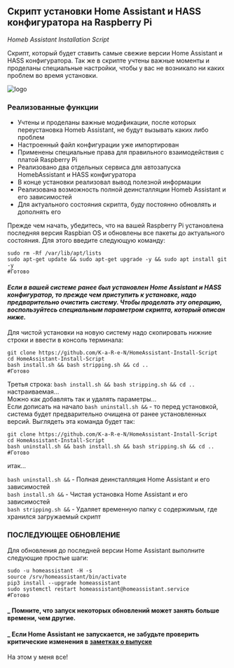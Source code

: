 ## Скрипт установки Home Assistant и HASS конфигуратора на Raspberry Pi
_Homeb Assistant Installation Script_

Cкрипт, который будет ставить самые свежие версии Home Assistant и HASS конфигуратора. Так же в скрипте учтены важные моменты и проделаны специальные настройки, чтобы у вас не возникало ни каких проблем во время установки.

![logo](https://sprut.ai/static/media/cache/00/05/83/40/2369/50963/1600x_image.png?1580879891)   

### Реализованные функции
* Учтены и проделаны важные модификации, после которых переустановка Homeb Assistant, не будут вызывать каких либо  проблем
* Настроенный файл конфигурации уже импортирован
* Применены специальные права для правильного взаимодействия с платой Raspberry Pi
* Реализовано два отдельных сервиса для автозапуска HomebAssistant и HASS конфигуратора
* В конце установки реализовал вывод полезной информации
* Реализована возможность полной деинсталляции Homeb Assistant и его зависимостей
* Для актуального состояния скрипта, буду постоянно обновлять и дополнять его

Прежде чем начать, убедитесь, что на вашей Raspberry Pi установлена последняя версия Raspbian OS и обновлены все пакеты до актуального состояния. Для этого введите следующую команду:

```
sudo rm -Rf /var/lib/apt/lists
sudo apt-get update && sudo apt-get upgrade -y && sudo apt install git -y
#Готово
```
#### _Если в  вашей системе ранее был установлен Home Assistant и HASS конфигуратор, то прежде чем приступить к установке, надо предварительно очистить систему. Чтобы проделать эту операцию, воспользуйтесь специальным параметром скрипта, который описан ниже._

Для чистой установки на новую систему надо скопировать нижние строки и ввести в консоль терминала:

```
git clone https://github.com/K-a-R-e-N/HomeAssistant-Install-Script
cd HomeAssistant-Install-Script
bash install.sh && bash stripping.sh && cd ..
#Готово
```
Третья строка: `bash install.sh && bash stripping.sh && cd ..` настраиваемая...  
Можно как добавлять так и удалять параметры...  
Если дописать на начало `bash uninstall.sh &&` - то перед установкой, система будет предварительно очищена от ранее установленных версий. Выглядеть эта команда будет так:

```
git clone https://github.com/K-a-R-e-N/HomeAssistant-Install-Script
cd HomeAssistant-Install-Script
bash uninstall.sh && bash install.sh && bash stripping.sh && cd ..
#Готово
```
итак...

`bash uninstall.sh &&` - Полная деинсталляция Home Assistant и его зависимостей  
`bash install.sh &&` - Чистая установка Home Assistant и его зависимостей  
`bash stripping.sh &&` - Удаляет временную папку с содержимым, где хранился загружаемый скрипт  

### ПОСЛЕДУЮЩЕЕ ОБНОВЛЕНИЕ
Для обновления до последней версии Home Assistant выполните следующие простые шаги:
```
sudo -u homeassistant -H -s
source /srv/homeassistant/bin/activate
pip3 install --upgrade homeassistant
sudo systemctl restart homeassistant@homeassistant.service 
#Готово
```
#### _ Помните, что запуск некоторых обновлений может занять больше времени, чем другие.
#### _ Если Home Assistant не запускается, не забудьте проверить критические изменения в [заметках о выпуске](https://github.com/home-assistant/home-assistant/releases) 



На этом у меня все!
